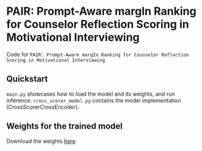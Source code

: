 # PAIR: Prompt-Aware margIn Ranking for Counselor Reflection Scoring in Motivational Interviewing
Code for ``PAIR: Prompt-Aware margIn Ranking for Counselor Reflection Scoring in Motivational Interviewing``


## Quickstart
``main.py`` showcases how to load the model and its weights, and run inference.
``cross_scorer_model.py`` contains the model implementation (CrossScorerCrossEncoder).


## Weights for the trained model
Download the weights [here](https://drive.google.com/file/d/1RPvMVLe7WS_spOvQI8FmPz6khI-MWWtA/view?usp=drive_link).
